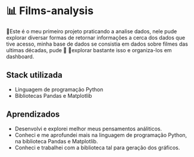 # :bar_chart: Films-analysis
🔹Este é o meu primeiro projeto praticando a analise dados, nele pude explorar diversar formas de retornar informações a cerca dos dados que tive acesso, minha base de dados se consistia em dados sobre filmes das ultimas décadas, pude 🔹 🔹explorar bastante isso e organiza-los em dashboard. 

## Stack utilizada
 - Linguagem de programação Python
 - Bibliotecas Pandas e Matplotlib

## Aprendizados
 - Desenvolvi e explorei melhor meus pensamentos análiticos.
 - Conheci e me aprofundei mais na linguagem de programação Python, na biblioteca Pandas e Matplotlib.
 - Conheci e trabalhei com a biblioteca tal para geração dos gráficos.
